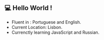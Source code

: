 ## :computer: Hello World !

- Fluent in : Portuguese and English.
- Current Location: Lisbon.
- Currenctly learning JavaScript and Russian.






